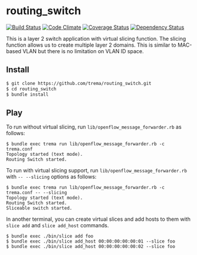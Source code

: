 routing_switch
==============
[![Build Status](http://img.shields.io/travis/trema/routing_switch/develop.svg?style=flat)][travis]
[![Code Climate](http://img.shields.io/codeclimate/github/trema/routing_switch.svg?style=flat)][codeclimate]
[![Coverage Status](http://img.shields.io/codeclimate/coverage/github/trema/routing_switch.svg?style=flat)][codeclimate]
[![Dependency Status](http://img.shields.io/gemnasium/trema/routing_switch.svg?style=flat)][gemnasium]

This is a layer 2 switch application with virtual slicing
function. The slicing function allows us to create multiple layer 2
domains. This is similar to MAC-based VLAN but there is no limitation
on VLAN ID space.

[travis]: http://travis-ci.org/trema/routing_switch
[codeclimate]: https://codeclimate.com/github/trema/routing_switch
[gemnasium]: https://gemnasium.com/trema/routing_switch


Install
-------

```bash
$ git clone https://github.com/trema/routing_switch.git
$ cd routing_switch
$ bundle install
```


Play
----

To run without virtual slicing, run
`lib/openflow_message_forwarder.rb` as follows:

```
$ bundle exec trema run lib/openflow_message_forwarder.rb -c trema.conf
Topology started (text mode).
Routing Switch started.
```

To run with virtual slicing support, run
`lib/openflow_message_forwarder.rb` with `-- --slicing` options as
follows:

```
$ bundle exec trema run lib/openflow_message_forwarder.rb -c trema.conf -- --slicing
Topology started (text mode).
Routing Switch started.
Sliceable switch started.
```

In another terminal, you can create virtual slices and add hosts to
them with `slice add` and `slice add_host` commands.

```
$ bundle exec ./bin/slice add foo
$ bundle exec ./bin/slice add_host 00:00:00:00:00:01 --slice foo
$ bundle exec ./bin/slice add_host 00:00:00:00:00:02 --slice foo
```
